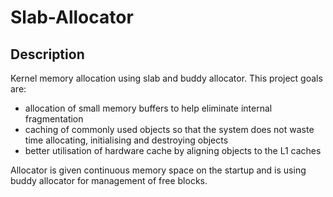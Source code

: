 # Slab-Allocator

## Description

Kernel memory allocation using slab and buddy allocator.
This project goals are:
 - allocation of small memory buffers to help eliminate internal fragmentation 
 - caching of commonly used objects so that the system does not waste time allocating, initialising and destroying objects
 - better utilisation of hardware cache by aligning objects to the L1 caches

Allocator is given continuous memory space on the startup and is using buddy allocator for management of free blocks.



